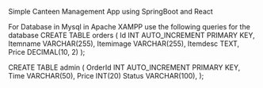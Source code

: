Simple Canteen Management App using SpringBoot and React

For Database in Mysql in Apache XAMPP use the following queries for the database
CREATE TABLE orders (
    Id INT AUTO_INCREMENT PRIMARY KEY,
    Itemname VARCHAR(255),
    Itemimage VARCHAR(255),
    Itemdesc TEXT,
    Price DECIMAL(10, 2)
);

CREATE TABLE admin (
    OrderId INT AUTO_INCREMENT PRIMARY KEY,
    Time VARCHAR(50),
    Price INT(20)
    Status VARCHAR(100),
);

